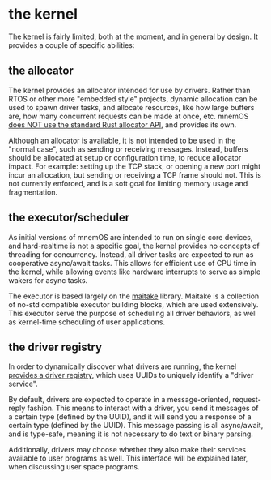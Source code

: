 # the kernel

The kernel is fairly limited, both at the moment, and in general by design. It provides a couple of specific abilities:

## the allocator

The kernel provides an allocator intended for use by drivers. Rather than RTOS or other more "embedded style" projects, dynamic allocation can be used to spawn driver tasks, and allocate resources, like how large buffers are, how many concurrent requests can be made at once, etc. mnemOS [does NOT use the standard Rust allocator API](https://cohost.org/jamesmunns/post/69963-async-allocations-m), and provides its own.

Although an allocator is available, it is not intended to be used in the "normal case", such as sending or receiving messages. Instead, buffers should be allocated at setup or configuration time, to reduce allocator impact. For example: setting up the TCP stack, or opening a new port might incur an allocation, but sending or receiving a TCP frame should not. This is not currently enforced, and is a soft goal for limiting memory usage and fragmentation.

## the executor/scheduler

As initial versions of mnemOS are intended to run on single core devices, and hard-realtime is not a specific goal, the kernel provides no concepts of threading for concurrency. Instead, all driver tasks are expected to run as cooperative async/await tasks. This allows for efficient use of CPU time in the kernel, while allowing events like hardware interrupts to serve as simple wakers for async tasks.

The executor is based largely on the [maitake](https://mycelium.elizas.website/maitake/) library. Maitake is a collection of no-std compatible executor building blocks, which are used extensively. This executor serve the purpose of scheduling all driver behaviors, as well as kernel-time scheduling of user applications.

## the driver registry

In order to dynamically discover what drivers are running, the kernel [provides a driver registry](https://github.com/tosc-rs/mnemos/blob/main/rfcs/0025-driver-registry.md), which uses UUIDs to uniquely identify a "driver service".

By default, drivers are expected to operate in a message-oriented, request-reply fashion. This means to interact with a driver, you send it messages of a certain type (defined by the UUID), and it will send you a response of a certain type (defined by the UUID). This message passing is all async/await, and is type-safe, meaning it is not necessary to do text or binary parsing.

Additionally, drivers may choose whether they also make their services available to user programs as well. This interface will be explained later, when discussing user space programs.

